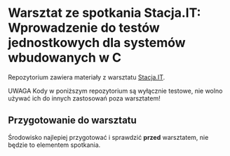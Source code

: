 # Warsztat ze spotkania Stacja.IT: Wprowadzenie do testów jednostkowych dla systemów wbudowanych w C

Repozytorium zawiera materiały z warsztatu [Stacja.IT](https://stacja.it/).

UWAGA Kody w poniższym repozytorium są wyłącznie testowe, nie wolno używać ich do innych zastosowań poza warsztatem!

## Przygotowanie do warsztatu

Środowisko najlepiej przygotować i sprawdzić **przed** warsztatem, nie będzie to elementem spotkania.
